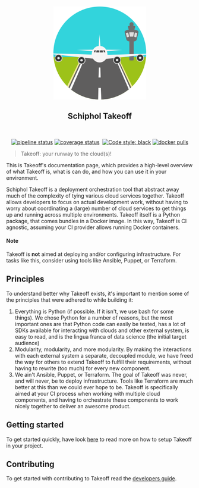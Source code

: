 <p align="center">
  <img width=250" height="250" src="./img/takeoff.png">
</p>
<h2 align="center">Schiphol Takeoff</h2>

<img align="center">
<p align="center">
<a href="https://circleci.com/gh/schipholgroup/takeoff/tree/master"><img alt="pipeline status" src="https://img.shields.io/circleci/build/gh/schipholgroup/takeoff/master"/></a>
<a href="https://codecov.io/gh/schipholgroup/takeoff"><img alt="coverage status" src="https://codecov.io/gh/schipholgroup/takeoff/branch/master/graph/badge.svg"/></a>
<a><img alt="" src="https://img.shields.io/badge/python-3.7-blue.svg"></a>
<a href="https://github.com/ambv/black"><img alt="Code style: black" src="https://img.shields.io/badge/code%20style-black-000000.svg"></a>
<a href="https://hub.docker.com/r/schipholhub/takeoff"><img alt="docker pulls" src="https://img.shields.io/docker/pulls/schipholhub/takeoff.svg"></a>
</p>


> Takeoff: your runway to the cloud(s)!

This is Takeoff's documentation page, which provides a high-level overview of what Takeoff is, what is can do, and how you can
use it in your environment. 

Schiphol Takeoff is a deployment orchestration tool that abstract away much of the complexity of tying various cloud services together. 
Takeoff allows developers to focus on actual development work, without having to worry about coordinating a (large) number of cloud 
services to get things up and running across multiple environments. Takeoff itself is a Python package, that comes bundles in a Docker image.
In this way, Takeoff is CI agnostic, assuming your CI provider allows running Docker containers. 

#### Note
Takeoff is __not__ aimed at deploying and/or configuring infrastructure. For tasks like this, consider using tools like Ansible, Puppet, or Terraform.

## Principles
To understand better why Takeoff exists, it's important to mention some of the principles that were adhered to while building it:
1. Everything is Python (if possible. If it isn't, we use bash for some things). We chose Python for a number of reasons, but the most important ones are that Python code can easily be tested,
has a lot of SDKs available for interacting with clouds and other external system, is easy to read, and is the lingua franca of data science (the initial target audience)
2. Modularity, modularity, and more modularity. By making the interactions with each external system a separate, decoupled module, we have freed the way
for others to extend Takeoff to fulfill their requirements, without having to rewrite (too much) for every new component.
3. We ain't Ansible, Puppet, or Terraform. The goal of Takeoff was never, and will never, be to deploy infrastructure. Tools like Terraform are much better at this than
we could ever hope to be. Takeoff is specifically aimed at your CI process when working with multiple cloud components, and having to orchestrate these components to 
work nicely together to deliver an awesome product.

## Getting started
To get started quickly, have look [here](https://schipholgroup.github.io/takeoff/getting-started) to read more on how to setup Takeoff in your project.

## Contributing
To get started with contributing to Takeoff read the [developers guide](https://github.com/schipholgroup/takeoff/blob/master/CONTRIBUTING.md).
